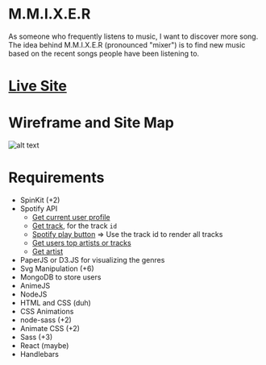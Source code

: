 # M.M.I.X.E.R

As someone who frequently listens to music, I want to discover more song. The
idea behind M.M.I.X.E.R (pronounced "mixer") is to find new music based on the
recent songs people have been listening to.

# [Live Site](http://protected-coast-49677.herokuapp.com)

# Wireframe and Site Map
![alt
text](https://github.com/nyu-csci-ua-0480-001-fall-2016/dgl264-final-project/blob/master/projImg/wireframe.JPG)

# Requirements
- SpinKit (+2)
- Spotify API
  - [Get current user profile](https://developer.spotify.com/web-api/get-current-users-profile/)
  - [Get track](https://developer.spotify.com/web-api/get-track/), for the track `id`
  - [Spotify play button](https://developer.spotify.com/technologies/widgets/spotify-play-button/) => Use the track id to render all tracks
  - [Get users top artists or tracks](https://developer.spotify.com/web-api/get-users-top-artists-and-tracks/)
  - [Get artist](https://developer.spotify.com/web-api/get-artist/)
- PaperJS or D3.JS for visualizing the genres
- Svg Manipulation (+6)
- MongoDB to store users
- AnimeJS
- NodeJS
- HTML and CSS (duh)
- CSS Animations
- node-sass (+2)
- Animate CSS (+2)
- Sass (+3)
- React (maybe)
- Handlebars
